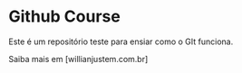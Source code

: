 # Github Course

Este é um repositório teste para ensiar como o GIt funciona.

Saiba mais em [willianjustem.com.br]
